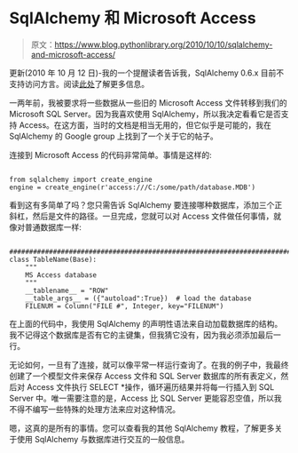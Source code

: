 # SqlAlchemy 和 Microsoft Access

> 原文：<https://www.blog.pythonlibrary.org/2010/10/10/sqlalchemy-and-microsoft-access/>

更新(2010 年 10 月 12 日)-我的一个提醒读者告诉我，SqlAlchemy 0.6.x 目前不支持访问方言。阅读[此处](http://www.sqlalchemy.org/docs/reference/dialects/index.html)了解更多信息。

一两年前，我被要求将一些数据从一些旧的 Microsoft Access 文件转移到我们的 Microsoft SQL Server。因为我喜欢使用 SqlAlchemy，所以我决定看看它是否支持 Access。在这方面，当时的文档是相当无用的，但它似乎是可能的，我在 SqlAlchemy 的 Google group 上找到了一个关于它的帖子。

连接到 Microsoft Access 的代码非常简单。事情是这样的:

```

from sqlalchemy import create_engine
engine = create_engine(r'access:///C:/some/path/database.MDB')

```

看到这有多简单了吗？您只需告诉 SqlAlchemy 要连接哪种数据库，添加三个正斜杠，然后是文件的路径。一旦完成，您就可以对 Access 文件做任何事情，就像对普通数据库一样:

```

########################################################################
class TableName(Base):
    """
    MS Access database
    """
    __tablename__ = "ROW"
    __table_args__ = ({"autoload":True})  # load the database
    FILENUM = Column("FILE #", Integer, key="FILENUM")

```

在上面的代码中，我使用 SqlAlchemy 的声明性语法来自动加载数据库的结构。我不记得这个数据库是否有它的主键集，但我猜它没有，因为我必须添加最后一行。

无论如何，一旦有了连接，就可以像平常一样运行查询了。在我的例子中，我最终创建了一个模型文件来保存 Access 文件和 SQL Server 数据库的所有表定义，然后对 Access 文件执行 SELECT *操作，循环遍历结果并将每一行插入到 SQL Server 中。唯一需要注意的是，Access 比 SQL Server 更能容忍空值，所以我不得不编写一些特殊的处理方法来应对这种情况。

嗯，这真的是所有的事情。您可以查看我的其他 SqlAlchemy 教程，了解更多关于使用 SqlAlchemy 与数据库进行交互的一般信息。